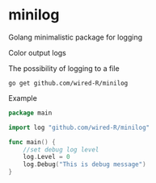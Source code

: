 # minilog
Golang minimalistic package for logging

Color output logs

The possibility of logging to a file

```
go get github.com/wired-R/minilog

```

Example

```go
package main

import log "github.com/wired-R/minilog"

func main() {
    //set debug log level
    log.Level = 0
    log.Debug("This is debug message")
}
